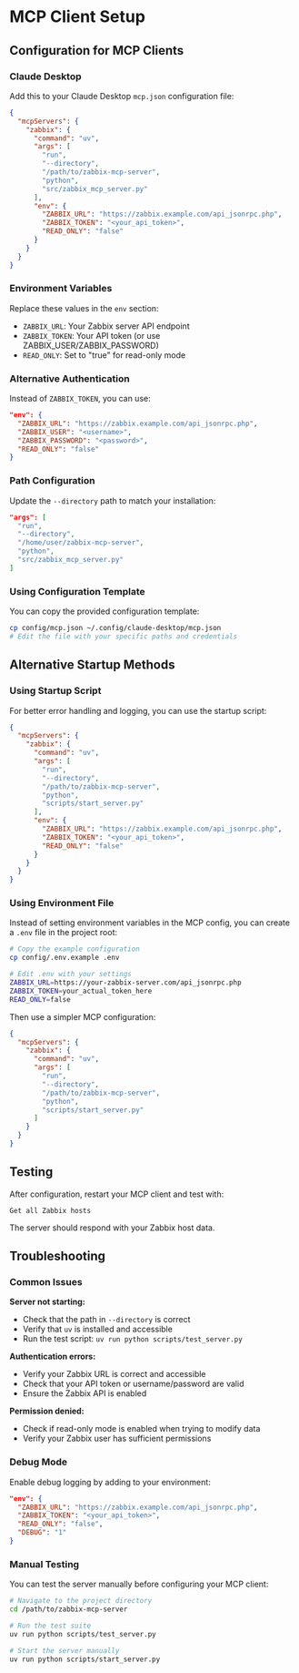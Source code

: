 # MCP Client Setup

## Configuration for MCP Clients

### Claude Desktop

Add this to your Claude Desktop `mcp.json` configuration file:

```json
{
  "mcpServers": {
    "zabbix": {
      "command": "uv",
      "args": [
        "run",
        "--directory",
        "/path/to/zabbix-mcp-server",
        "python",
        "src/zabbix_mcp_server.py"
      ],
      "env": {
        "ZABBIX_URL": "https://zabbix.example.com/api_jsonrpc.php",
        "ZABBIX_TOKEN": "<your_api_token>",
        "READ_ONLY": "false"
      }
    }
  }
}
```

### Environment Variables

Replace these values in the `env` section:

- `ZABBIX_URL`: Your Zabbix server API endpoint
- `ZABBIX_TOKEN`: Your API token (or use ZABBIX_USER/ZABBIX_PASSWORD)
- `READ_ONLY`: Set to "true" for read-only mode

### Alternative Authentication

Instead of `ZABBIX_TOKEN`, you can use:

```json
"env": {
  "ZABBIX_URL": "https://zabbix.example.com/api_jsonrpc.php",
  "ZABBIX_USER": "<username>",
  "ZABBIX_PASSWORD": "<password>",
  "READ_ONLY": "false"
}
```

### Path Configuration

Update the `--directory` path to match your installation:

```json
"args": [
  "run",
  "--directory",
  "/home/user/zabbix-mcp-server",
  "python",
  "src/zabbix_mcp_server.py"
]
```

### Using Configuration Template

You can copy the provided configuration template:

```bash
cp config/mcp.json ~/.config/claude-desktop/mcp.json
# Edit the file with your specific paths and credentials
```

## Alternative Startup Methods

### Using Startup Script

For better error handling and logging, you can use the startup script:

```json
{
  "mcpServers": {
    "zabbix": {
      "command": "uv",
      "args": [
        "run",
        "--directory",
        "/path/to/zabbix-mcp-server",
        "python",
        "scripts/start_server.py"
      ],
      "env": {
        "ZABBIX_URL": "https://zabbix.example.com/api_jsonrpc.php",
        "ZABBIX_TOKEN": "<your_api_token>",
        "READ_ONLY": "false"
      }
    }
  }
}
```

### Using Environment File

Instead of setting environment variables in the MCP config, you can create a `.env` file in the project root:

```bash
# Copy the example configuration
cp config/.env.example .env

# Edit .env with your settings
ZABBIX_URL=https://your-zabbix-server.com/api_jsonrpc.php
ZABBIX_TOKEN=your_actual_token_here
READ_ONLY=false
```

Then use a simpler MCP configuration:

```json
{
  "mcpServers": {
    "zabbix": {
      "command": "uv",
      "args": [
        "run",
        "--directory",
        "/path/to/zabbix-mcp-server",
        "python",
        "scripts/start_server.py"
      ]
    }
  }
}
```

## Testing

After configuration, restart your MCP client and test with:

```
Get all Zabbix hosts
```

The server should respond with your Zabbix host data.

## Troubleshooting

### Common Issues

**Server not starting:**
- Check that the path in `--directory` is correct
- Verify that `uv` is installed and accessible
- Run the test script: `uv run python scripts/test_server.py`

**Authentication errors:**
- Verify your Zabbix URL is correct and accessible
- Check that your API token or username/password are valid
- Ensure the Zabbix API is enabled

**Permission denied:**
- Check if read-only mode is enabled when trying to modify data
- Verify your Zabbix user has sufficient permissions

### Debug Mode

Enable debug logging by adding to your environment:

```json
"env": {
  "ZABBIX_URL": "https://zabbix.example.com/api_jsonrpc.php",
  "ZABBIX_TOKEN": "<your_api_token>",
  "READ_ONLY": "false",
  "DEBUG": "1"
}
```

### Manual Testing

You can test the server manually before configuring your MCP client:

```bash
# Navigate to the project directory
cd /path/to/zabbix-mcp-server

# Run the test suite
uv run python scripts/test_server.py

# Start the server manually
uv run python scripts/start_server.py
```